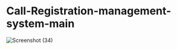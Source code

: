 # Call-Registration-management-system-main

![Screenshot (34)](https://user-images.githubusercontent.com/97075043/215724882-d142e370-db5b-45e0-9fda-91ded0264384.png)
